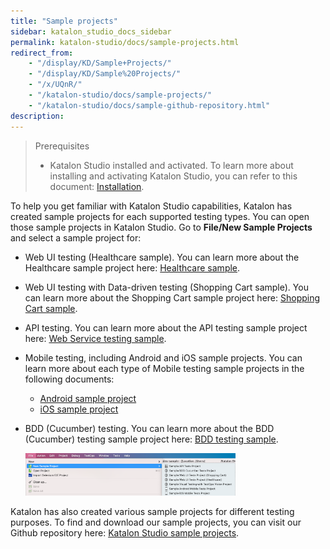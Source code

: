 ```yaml
---
title: "Sample projects" 
sidebar: katalon_studio_docs_sidebar
permalink: katalon-studio/docs/sample-projects.html 
redirect_from:
    - "/display/KD/Sample+Projects/"
    - "/display/KD/Sample%20Projects/"
    - "/x/UQnR/"
    - "/katalon-studio/docs/sample-projects/"
    - "/katalon-studio/docs/sample-github-repository.html"
description: 
---
```


> Prerequisites
> * Katalon Studio installed and activated. To learn more about installing and activating Katalon Studio, you can refer to this document: [Installation](https://docs.katalon.com/katalon-studio/docs/getting-started.html).


To help you get familiar with Katalon Studio capabilities, Katalon has created sample projects for each supported testing types. You can open those sample projects in Katalon Studio. Go to **File/New Sample Projects** and select a sample project for:

- Web UI testing (Healthcare sample). You can learn more about the Healthcare sample project here: [Healthcare sample](https://docs.katalon.com/katalon-studio/docs/health-care-prj.html).
- Web UI testing with Data-driven testing (Shopping Cart sample). You can learn more about the Shopping Cart sample project here: [Shopping Cart sample](https://docs.katalon.com/katalon-studio/docs/shopping-cart-prj.html).
- API testing. You can learn more about the API testing sample project here: [Web Service testing sample](https://docs.katalon.com/katalon-studio/docs/web-service-samples.html).
- Mobile testing, including Android and iOS sample projects. You can learn more about each type of Mobile testing sample projects in the following documents: 
    - [Android sample project](url)
    - [iOS sample project](url)
- BDD (Cucumber) testing. You can learn more about the BDD (Cucumber) testing sample project here: [BDD testing sample](https://docs.katalon.com/katalon-studio/docs/bdd-samples.html).


    <img src="https://github.com/katalon-studio/docs-images/raw/master/katalon-studio/docs/sample-projects/KS-SAMPLES-Open-sample-project-in-KS.png" width="70%" alt="Open sample projects in Katalon Studio">


Katalon has also created various sample projects for different testing purposes. To find and download our sample projects, you can visit our Github repository here: [Katalon Studio sample projects](https://github.com/katalon-studio-samples). 

